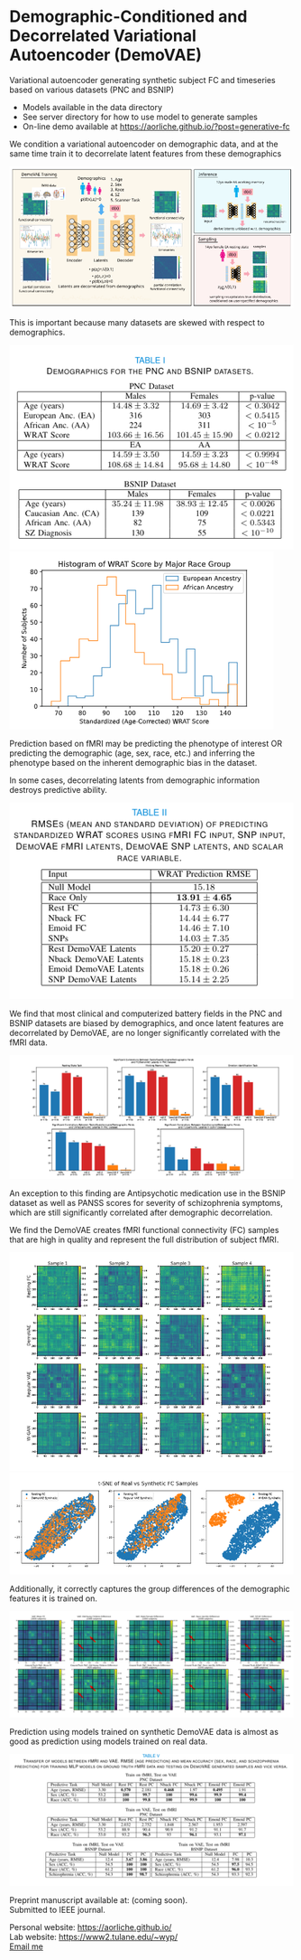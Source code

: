 # Demographic-Conditioned and Decorrelated Variational Autoencoder (DemoVAE)
Variational autoencoder generating synthetic subject FC and timeseries based on various datasets (PNC and BSNIP)

- Models available in the data directory
- See server directory for how to use model to generate samples
- On-line demo available at <a href='https://aorliche.github.io/'>https://aorliche.github.io/?post=generative-fc</a>

We condition a variational autoencoder on demographic data, and at the same time train it to decorrelate latent
features from these demographics

<img src='https://github.com/aorliche/demo-vae/blob/3643570b74438692338e278cfcd541e69d20fb2c/image/Overview.png'>

This is important because many datasets are skewed with respect to demographics.

<img src='https://github.com/aorliche/demo-vae/blob/3643570b74438692338e278cfcd541e69d20fb2c/image/Demographics.png'>
<img src='https://github.com/aorliche/demo-vae/blob/3643570b74438692338e278cfcd541e69d20fb2c/image/WRAT.png'>

Prediction based on fMRI may be predicting the phenotype of interest OR predicting the demographic (age, sex, race, etc.) 
and inferring the phenotype based on the inherent demographic bias in the dataset.

In some cases, decorrelating latents from demographic information destroys predictive ability.

<img src='https://github.com/aorliche/demo-vae/blob/3643570b74438692338e278cfcd541e69d20fb2c/image/WRAT_Predict.png'>

We find that most clinical and computerized battery fields in the PNC and BSNIP datasets are biased by demographics,
and once latent features are decorrelated by DemoVAE, are no longer significantly correlated with the fMRI data.

<img src='https://github.com/aorliche/demo-vae/blob/3643570b74438692338e278cfcd541e69d20fb2c/image/Correlations.png'>

An exception to this finding are Antipsychotic medication use in the BSNIP dataset as well as PANSS scores for severity
of schizophrenia symptoms, which are still significantly correlated after demographic decorrelation.

We find the DemoVAE creates fMRI functional connectivity (FC) samples that are high in quality and represent the full distribution of subject fMRI.

<img src='https://github.com/aorliche/demo-vae/blob/3643570b74438692338e278cfcd541e69d20fb2c/image/Samples.png'><br>
<img src='https://github.com/aorliche/demo-vae/blob/3643570b74438692338e278cfcd541e69d20fb2c/image/tSNE.png'>

Additionally, it correctly captures the group differences of the demographic features it is trained on.

<img src='https://github.com/aorliche/demo-vae/blob/3643570b74438692338e278cfcd541e69d20fb2c/image/GroupDiff.png'>

Prediction using models trained on synthetic DemoVAE data is almost as good as prediction using models trained on real data.

<img src='https://github.com/aorliche/demo-vae/blob/3643570b74438692338e278cfcd541e69d20fb2c/image/Prediction.png'>

Preprint manuscript available at: (coming soon).<br>
Submitted to IEEE journal.

Personal website: <a href='https://aorliche.github.io/'>https://aorliche.github.io/</a><br>
Lab website: <a href='https://www2.tulane.edu/~wyp/'>https://www2.tulane.edu/~wyp/</a><br>
<a href='mailto:aorlichenko@tulane.edu'>Email me</a>
